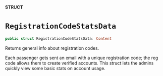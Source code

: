 **STRUCT**

# `RegistrationCodeStatsData`

```swift
public struct RegistrationCodeStatsData: Content
```

Returns general info about registration codes.

Each passenger gets sent an email with a unique registration code; the reg code allows them to create verified accounts.
This struct lets the admins quickly view some basic stats on account usage.
